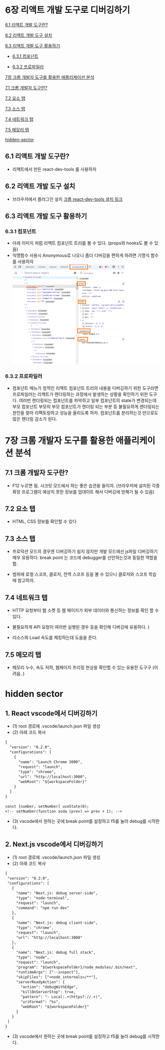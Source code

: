 # 6장 리액트 개발 도구로 디버깅하기

[6.1 리액트 개발 도구란?](#61-리액트-개발-도구란)

[6.2 리액트 개발 도구 설치](#62-리액트-개발-도구-설치)

[6.3 리액트 개발 도구 활용하기](#63-리액트-개발-도구-활용하기)

- [6.3.1 컴포넌트](#631-컴포넌트)

- [6.3.2 프로파일러](#632-프로파일러)

[7장 크롬 개발자 도구를 활용한 애플리케이션 분석](#7장-크롬-개발자-도구를-활용한-애플리케이션-분석)

[7.1 크롬 개발자 도구란?](#71-크롬-개발자-도구란)

[7.2 요소 탭](#72-요소-탭)

[7.3 소스 탭](#73-소스-탭)

[7.4 네트워크 탭](#74-네트워크-탭)

[7.5 메모리 탭](#75-메모리-탭)

[hidden-sector](#hidden-sector)

## 6.1 리액트 개발 도구란?

- 리액트에서 만든 react-dev-tools 를 사용하자

## 6.2 리액트 개발 도구 설치

- 브라우저에서 플러그인 설치 [크롬 react-dev-tools 설치 링크](https://chromewebstore.google.com/detail/react-developer-tools/fmkadmapgofadopljbjfkapdkoienihi?hl=ko&utm_source=ext_sidebar)

## 6.3 리액트 개발 도구 활용하기

### 6.3.1 컴포넌트

- 아래 이미지 처럼 리액트 컴포넌트 트리를 볼 수 있다. (props와 hooks도 볼 수 있음)
- 익명함수 사용시 Anonymous로 나오니 좀더 디버깅을 편하게 하려면 기명식 함수를 사용하자
  <img src="./images/디버깅.png">

### 6.3.2 프로파일러

- 컴포넌트 메뉴가 정적인 리액트 컴포넌트 트리의 내용을 디버깅하기 위한 도구라면 프로파일러는 리액트가 렌더링하는 과정에서 발생하는 상황을 확인하기 위한 도구다. 여러번 렌더링되는 컴포넌트를 파악하고 일부 컴포넌트의 state가 변경되는데 부모 컴포넌트 부모의 부모 컴포넌트가 렌더링 되는 부분 등 불필요하게 렌더링되는 원인을 찾아 리팩토링하고 성능을 올리도록 하자.
  컴포넌트를 분리하는것 만으로도 많은 렌더링 감소가 된다.

# 7장 크롬 개발자 도구를 활용한 애플리케이션 분석

## 7.1 크롬 개발자 도구란?

- F12 누르면 됨. 시크릿 모드에서 하는 좋은 습관을 들이자. (브라우저에 설치된 각종 확장 프로그램이 예상치 못한 정보를 업데이트 해서 디버깅에 방해가 될 수 있음)

## 7.2 요소 탭

- HTML, CSS 정보를 확인할 수 있다

## 7.3 소스 탭

- 프로덕션 모드의 경우엔 디버깅하기 쉽지 않지만 개발 모드에선 js파일 디버깅하기 매우 유용하다. break point 는 코드에 debugger를 선언하는것과 동일한 역할을 함.

- 범위에 로컬 스코프, 클로저, 전역 스코프 등을 볼 수 있으니 클로저와 스코프 학습에 참고하자.

## 7.4 네트워크 탭

- HTTP 요청부터 웹 소켓 등 웹 페이지가 외부 데이터와 통신하는 정보를 확인 할 수 있다.

- 불필요하게 API 요청이 여러번 실행된 경우 등을 확인해 디버깅에 유용하다.ㅏ

- 리소스와 Load 속도를 체킹하는데 도움을 준다.

## 7.5 메모리 탭

- 메모리 누수, 속도 저하, 웹페이지 프리징 현상을 확인할 수 있는 유용한 도구구 (어려움..)

# hidden sector

## 1. React vscode에서 디버깅하기

- (1) root 경로에 .vscode/launch.json 파일 생성
- (2) 아래 코드 복사

```
{
  "version": "0.2.0",
  "configurations": [
    {
      "name": "Launch Chrome 3000",
      "request": "launch",
      "type": "chrome",
      "url": "http://localhost:3000",
      "webRoot": "${workspaceFolder}"
    }
  ]
}

const [number, setNumber] useState(0);
<!-- setNumber(function asda (prev) => prev + 1); -->
```

- (3) vscode에서 원하는 곳에 break point를 설정하고 f5를 눌러 debug를 시작한다.

## 2. Next.js vscode에서 디버깅하기

- (1) root 경로에 .vscode/launch.json 파일 생성
- (2) 아래 코드 복사

```
{
 "version": "0.2.0",
 "configurations": [
   {
     "name": "Next.js: debug server-side",
     "type": "node-terminal",
     "request": "launch",
     "command": "npm run dev"
   },
   {
     "name": "Next.js: debug client-side",
     "type": "chrome",
     "request": "launch",
     "url": "http://localhost:3000"
   },
   {
     "name": "Next.js: debug full stack",
     "type": "node",
     "request": "launch",
     "program": "${workspaceFolder}/node_modules/.bin/next",
     "runtimeArgs": ["--inspect"],
     "skipFiles": ["<node_internals>/**"],
     "serverReadyAction": {
       "action": "debugWithEdge",
       "killOnServerStop": true,
       "pattern": "- Local:.+(https?://.+)",
       "uriFormat": "%s",
       "webRoot": "${workspaceFolder}"
     }
   }
 ]
}
```

- (3) vscode에서 원하는 곳에 break point를 설정하고 f5를 눌러 debug를 시작한다.
